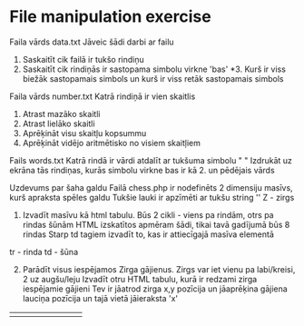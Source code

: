 # File manipulation exercise

Faila vārds data.txt
Jāveic šādi darbi ar failu
1. Saskaitīt cik failā ir tukšo rindiņu
2. Saskaitīt cik rindiņās ir sastopama simbolu virkne 'bas'
*3. Kurš ir viss biežāk sastopamais simbols un kurš ir viss retāk sastopamais simbols

Faila vārds number.txt
Katrā rindiņā ir vien skaitlis
1. Atrast mazāko skaitli
2. Atrast lielāko skaitli
3. Aprēķināt visu skaitļu kopsummu
4. Aprēķināt vidējo aritmētisko no visiem skaitļiem

Fails words.txt
Katrā rindā ir vārdi atdalīt ar tukšuma simbolu " "
Izdrukāt uz ekrāna tās rindiņas, kurās simbolu virkne bas ir kā 2. un pēdējais vārds


Uzdevums par šaha galdu
Failā chess.php ir nodefinēts 2 dimensiju masīvs, kurš apraksta spēles galdu
Tukšie lauki ir apzīmēti ar tukšu string ''
Z - zirgs

1. Izvadīt masīvu kā html tabulu. 
Būs 2 cikli - viens pa rindām, otrs pa rindas šūnām
HTML izskatītos apmēram šādi, tikai tavā gadījumā būs 8 rindas
Starp td tagiem izvadīt to, kas ir attiecīgajā masīva elementā

tr - rinda
td - šūna

<table>
	<tr>
		<td></td>
		<td></td>
		<td></td>
		<td></td>
		<td></td>
		<td></td>
		<td></td>
		<td></td>
	</tr>
</tabl>


2. Parādīt visus iespējamos Zirga gājienus.
Zirgs var iet vienu pa labi/kreisi, 2 uz augšu/leju
Izvadīt otru HTML tabulu, kurā ir redzami zirga iespējamie gājieni
Tev ir jāatrod zirga x,y pozīcija un jāaprēķina gājiena lauciņa pozīcija un tajā vietā jāieraksta 'x'